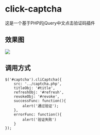 # click-captcha
这是一个基于PHP的jQuery中文点击验证码插件

## 效果图
![](http://ww3.sinaimg.cn/large/60c18c1cgw1f0nz7i4jduj20e609c77j.jpg)

## 调用方式
```
$('#captcha').cliCaptcha({
	src: '../captcha.php',
	titleObj: '#title',
	refreshObj: '#refresh',
	revokeObj: '#revoke',
	successFunc: function(){
		alert('通过验证');
	},
	errorFunc: function(){
		alert('验证失败')
	}
});
```